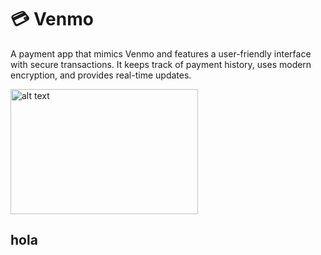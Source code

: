 # :credit_card: Venmo
A payment app that mimics Venmo and features a user-friendly interface with secure transactions. It keeps track of payment history, uses modern encryption, and provides real-time updates.


<img src="https://i.imgur.com/d1K8Nti.jpeg" alt="alt text" width="300" height="200">
<h2>hola</h2>
